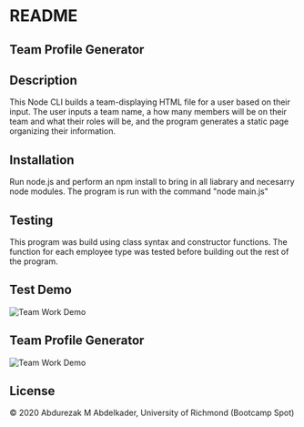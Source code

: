# README

## Team Profile Generator

   ## Description
   This Node CLI builds a team-displaying HTML file for a user based on their input. The user inputs a team name, a how many members will be on their team and what their roles will be, and the program generates a static page organizing their information.
   
   ## Installation 
   Run node.js and perform an npm install to bring in all liabrary and necesarry node modules. The program is run with the command "node main.js"
  
   ## Testing
   This program was build using class syntax and constructor functions. The function for each employee type was tested before building out the rest of the program.
  
## Test Demo
![Team Work Demo](Preview/Testdemo.gif)
## Team Profile Generator
![Team Work Demo](Preview/Testdemo.gif)
## License
 © 2020 Abdurezak M Abdelkader, University of Richmond (Bootcamp Spot)